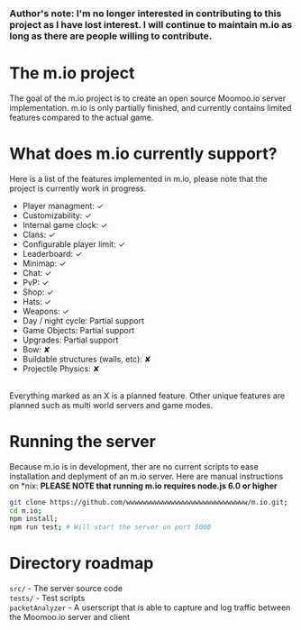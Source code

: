 ### Author's note: I'm no longer interested in contributing to this project as I have lost interest. I will continue to maintain m.io as long as there are people willing to contribute.

# The m.io project
The goal of the m.io project is to create an open source Moomoo.io server implementation. m.io is only partially finished, and currently contains limited features compared to the actual game.

# What does m.io currently support?
Here is a list of the features implemented in m.io, please note that the project is currently work in progress.
- Player managment: ✓
- Customizability: ✓
- Internal game clock: ✓
- Clans: ✓
- Configurable player limit: ✓
- Leaderboard: ✓
- Minimap: ✓
- Chat: ✓
- PvP: ✓
- Shop: ✓
- Hats: ✓
- Weapons: ✓
- Day / night cycle: Partial support
- Game Objects: Partial support
- Upgrades: Partial support
- Bow: ✘
- Buildable structures (walls, etc): ✘
- Projectile Physics: ✘
<br>
Everything marked as an X is a planned feature. Other unique features are planned such as multi world servers and game modes.

# Running the server
Because m.io is in development, ther are no current scripts to ease installation and deplyment of an m.io server. Here are manual instructions on \*nix:
**PLEASE NOTE that running m.io requires node.js 6.0 or higher**
```sh
git clone https://github.com/wwwwwwwwwwwwwwwwwwwwwwwwwwwwww/m.io.git;
cd m.io;
npm install;
npm run test; # Will start the server on port 5000
```

# Directory roadmap
`src/` - The server source code<br>
`tests/` - Test scripts<br>
`packetAnalyzer` - A userscript that is able to capture and log traffic between the Moomoo.io server and client
